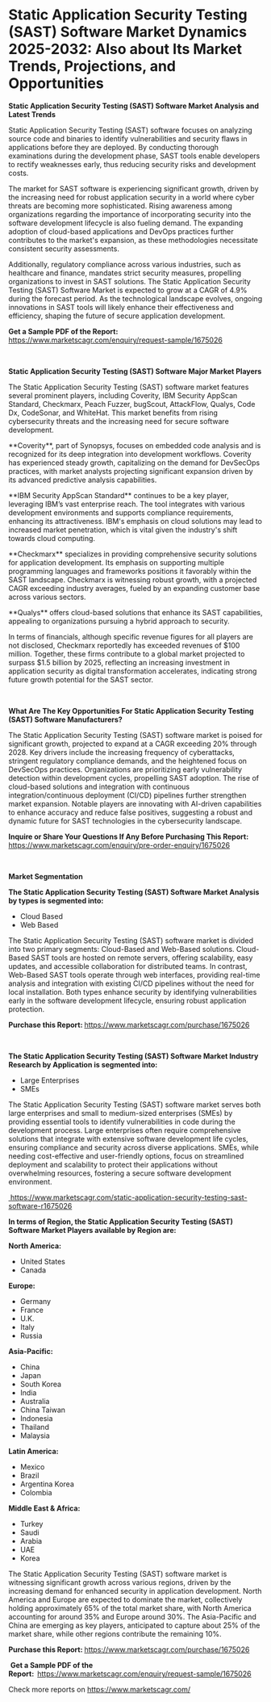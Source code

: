 <p><h1>Static Application Security Testing (SAST) Software Market Dynamics 2025-2032: Also about Its Market Trends, Projections, and Opportunities</h1></p><p><strong>Static Application Security Testing (SAST) Software Market Analysis and Latest Trends</strong></p>
<p><p>Static Application Security Testing (SAST) software focuses on analyzing source code and binaries to identify vulnerabilities and security flaws in applications before they are deployed. By conducting thorough examinations during the development phase, SAST tools enable developers to rectify weaknesses early, thus reducing security risks and development costs. </p><p>The market for SAST software is experiencing significant growth, driven by the increasing need for robust application security in a world where cyber threats are becoming more sophisticated. Rising awareness among organizations regarding the importance of incorporating security into the software development lifecycle is also fueling demand. The expanding adoption of cloud-based applications and DevOps practices further contributes to the market's expansion, as these methodologies necessitate consistent security assessments.</p><p>Additionally, regulatory compliance across various industries, such as healthcare and finance, mandates strict security measures, propelling organizations to invest in SAST solutions. The Static Application Security Testing (SAST) Software Market is expected to grow at a CAGR of 4.9% during the forecast period. As the technological landscape evolves, ongoing innovations in SAST tools will likely enhance their effectiveness and efficiency, shaping the future of secure application development.</p></p>
<p><strong>Get a Sample PDF of the Report:&nbsp;</strong> <a href="https://www.marketscagr.com/enquiry/request-sample/1675026?utm_campaign=2520&utm_medium=2&utm_source=Github&utm_content=ia&utm_term=25032025&utm_id=static-application-security-testing-sast-software">https://www.marketscagr.com/enquiry/request-sample/1675026</a></p>
<p>&nbsp;</p>
<p><strong>Static Application Security Testing (SAST) Software Major Market Players</strong></p>
<p><p>The Static Application Security Testing (SAST) software market features several prominent players, including Coverity, IBM Security AppScan Standard, Checkmarx, Peach Fuzzer, bugScout, AttackFlow, Qualys, Code Dx, CodeSonar, and WhiteHat. This market benefits from rising cybersecurity threats and the increasing need for secure software development.</p><p>**Coverity**, part of Synopsys, focuses on embedded code analysis and is recognized for its deep integration into development workflows. Coverity has experienced steady growth, capitalizing on the demand for DevSecOps practices, with market analysts projecting significant expansion driven by its advanced predictive analysis capabilities.</p><p>**IBM Security AppScan Standard** continues to be a key player, leveraging IBM’s vast enterprise reach. The tool integrates with various development environments and supports compliance requirements, enhancing its attractiveness. IBM's emphasis on cloud solutions may lead to increased market penetration, which is vital given the industry's shift towards cloud computing.</p><p>**Checkmarx** specializes in providing comprehensive security solutions for application development. Its emphasis on supporting multiple programming languages and frameworks positions it favorably within the SAST landscape. Checkmarx is witnessing robust growth, with a projected CAGR exceeding industry averages, fueled by an expanding customer base across various sectors.</p><p>**Qualys** offers cloud-based solutions that enhance its SAST capabilities, appealing to organizations pursuing a hybrid approach to security. </p><p>In terms of financials, although specific revenue figures for all players are not disclosed, Checkmarx reportedly has exceeded revenues of $100 million. Together, these firms contribute to a global market projected to surpass $1.5 billion by 2025, reflecting an increasing investment in application security as digital transformation accelerates, indicating strong future growth potential for the SAST sector.</p></p>
<p>&nbsp;</p>
<p><strong>What Are The Key Opportunities For Static Application Security Testing (SAST) Software Manufacturers?</strong></p>
<p><p>The Static Application Security Testing (SAST) software market is poised for significant growth, projected to expand at a CAGR exceeding 20% through 2028. Key drivers include the increasing frequency of cyberattacks, stringent regulatory compliance demands, and the heightened focus on DevSecOps practices. Organizations are prioritizing early vulnerability detection within development cycles, propelling SAST adoption. The rise of cloud-based solutions and integration with continuous integration/continuous deployment (CI/CD) pipelines further strengthen market expansion. Notable players are innovating with AI-driven capabilities to enhance accuracy and reduce false positives, suggesting a robust and dynamic future for SAST technologies in the cybersecurity landscape.</p></p>
<p><strong>Inquire or Share Your Questions If Any Before Purchasing This Report:</strong> <a href="https://www.marketscagr.com/enquiry/pre-order-enquiry/1675026?utm_campaign=2520&utm_medium=2&utm_source=Github&utm_content=ia&utm_term=25032025&utm_id=static-application-security-testing-sast-software">https://www.marketscagr.com/enquiry/pre-order-enquiry/1675026</a></p>
<p>&nbsp;</p>
<p><strong>Market Segmentation</strong></p>
<p><strong>The Static Application Security Testing (SAST) Software Market Analysis by types is segmented into:</strong></p>
<p><ul><li>Cloud Based</li><li>Web Based</li></ul></p>
<p><p>The Static Application Security Testing (SAST) software market is divided into two primary segments: Cloud-Based and Web-Based solutions. Cloud-Based SAST tools are hosted on remote servers, offering scalability, easy updates, and accessible collaboration for distributed teams. In contrast, Web-Based SAST tools operate through web interfaces, providing real-time analysis and integration with existing CI/CD pipelines without the need for local installation. Both types enhance security by identifying vulnerabilities early in the software development lifecycle, ensuring robust application protection.</p></p>
<p><strong>Purchase this Report:&nbsp;</strong><a href="https://www.marketscagr.com/purchase/1675026?utm_campaign=2520&utm_medium=2&utm_source=Github&utm_content=ia&utm_term=25032025&utm_id=static-application-security-testing-sast-software">https://www.marketscagr.com/purchase/1675026</a></p>
<p>&nbsp;</p>
<p><strong>The Static Application Security Testing (SAST) Software Market Industry Research by Application is segmented into:</strong></p>
<p><ul><li>Large Enterprises</li><li>SMEs</li></ul></p>
<p><p>The Static Application Security Testing (SAST) software market serves both large enterprises and small to medium-sized enterprises (SMEs) by providing essential tools to identify vulnerabilities in code during the development process. Large enterprises often require comprehensive solutions that integrate with extensive software development life cycles, ensuring compliance and security across diverse applications. SMEs, while needing cost-effective and user-friendly options, focus on streamlined deployment and scalability to protect their applications without overwhelming resources, fostering a secure software development environment.</p></p>
<p><a href="https://www.marketscagr.com/static-application-security-testing-sast-software-r1675026?utm_campaign=2520&utm_medium=2&utm_source=Github&utm_content=ia&utm_term=25032025&utm_id=static-application-security-testing-sast-software">&nbsp;https://www.marketscagr.com/static-application-security-testing-sast-software-r1675026</a></p>
<p><strong>In terms of Region, the Static Application Security Testing (SAST) Software Market Players available by Region are:</strong></p>
<p>
    <p> <strong> North America: </strong>
        <ul>
            <li>United States</li>
            <li>Canada</li>
        </ul>
        </p> 
    <p> <strong> Europe: </strong>
        <ul>
            <li>Germany</li>
            <li>France</li>
            <li>U.K.</li>
            <li>Italy</li>
            <li>Russia</li>
        </ul>
        </p> 
    <p> <strong> Asia-Pacific: </strong>
        <ul>
            <li>China</li>
            <li>Japan</li>
            <li>South Korea</li>
            <li>India</li>
            <li>Australia</li>
            <li>China Taiwan</li>
            <li>Indonesia</li>
            <li>Thailand</li>
            <li>Malaysia</li>
        </ul>
        </p> 
    <p> <strong> Latin America: </strong>
        <ul>
            <li>Mexico</li>
            <li>Brazil</li>
            <li>Argentina Korea</li>
            <li>Colombia</li>
        </ul>
        </p> 
    <p> <strong> Middle East & Africa: </strong>
        <ul>
            <li>Turkey</li>
            <li>Saudi</li>
            <li>Arabia</li>
            <li>UAE</li>
            <li>Korea</li>
        </ul>
    </p>
    </p>
<p><p>The Static Application Security Testing (SAST) software market is witnessing significant growth across various regions, driven by the increasing demand for enhanced security in application development. North America and Europe are expected to dominate the market, collectively holding approximately 65% of the total market share, with North America accounting for around 35% and Europe around 30%. The Asia-Pacific and China are emerging as key players, anticipated to capture about 25% of the market share, while other regions contribute the remaining 10%.</p></p>
<p><strong>Purchase this Report: </strong><a href="https://www.marketscagr.com/purchase/1675026?utm_campaign=2520&utm_medium=2&utm_source=Github&utm_content=ia&utm_term=25032025&utm_id=static-application-security-testing-sast-software">https://www.marketscagr.com/purchase/1675026</a></p>
<p>&nbsp;<strong>Get a Sample PDF of the Report:&nbsp;&nbsp;</strong><a href="https://www.marketscagr.com/enquiry/request-sample/1675026?utm_campaign=2520&utm_medium=2&utm_source=Github&utm_content=ia&utm_term=25032025&utm_id=static-application-security-testing-sast-software">https://www.marketscagr.com/enquiry/request-sample/1675026</a></p>
<p><strong></strong></p>
<p>Check more reports on <a href="https://www.marketscagr.com/?utm_campaign=2520&utm_medium=2&utm_source=Github&utm_content=ia&utm_term=25032025&utm_id=static-application-security-testing-sast-software">https://www.marketscagr.com/</a></p>
